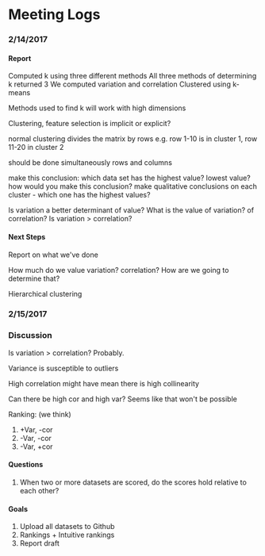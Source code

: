 # Meeting Logs

### 2/14/2017

#### Report
Computed k using three different methods
All three methods of determining k returned 3
We computed variation and correlation
Clustered using k-means

Methods used to find k will work with high dimensions

Clustering, feature selection is implicit or explicit?

normal clustering divides the matrix by rows
e.g. row 1-10 is in cluster 1, row 11-20 in cluster 2

should be done simultaneously rows and columns

make this conclusion: which data set has the highest value? lowest value? how would you make this conclusion?
make qualitative conclusions on each cluster - which one has the highest values?

Is variation a better determinant of value?
What is the value of variation? of correlation? Is variation > correlation?

#### Next Steps
Report on what we've done

How much do we value variation? correlation? How are we going to determine that?

Hierarchical clustering

### 2/15/2017

### Discussion
Is variation > correlation?
Probably.

Variance is susceptible to outliers

High correlation might have mean there is high collinearity

Can there be high cor and high var?
Seems like that won't be possible

Ranking: (we think)
1. +Var, -cor
2. -Var, -cor
3. -Var, +cor

#### Questions
1. When two or more datasets are scored, do the scores hold relative to each other?

#### Goals
1. Upload all datasets to Github
2. Rankings + Intuitive rankings
3. Report draft
